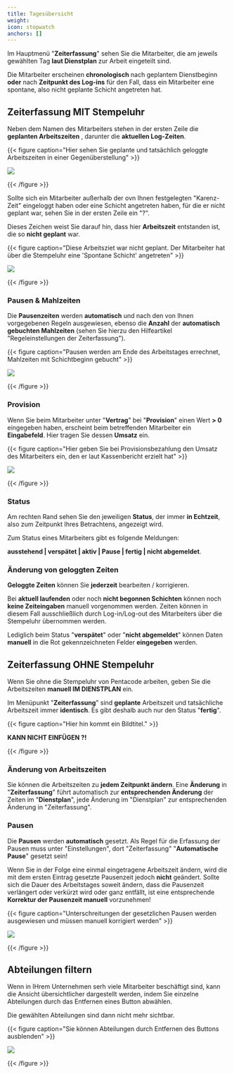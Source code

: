 ```yaml
---
title: Tagesübersicht
weight:
icon: stopwatch
anchors: []
---
```


Im Hauptmenü "**Zeiterfassung**" sehen Sie die Mitarbeiter, die am jeweils gewählten Tag **laut Dienstplan** zur Arbeit eingeteilt sind.

Die Mitarbeiter erscheinen **chronologisch** nach geplantem Dienstbeginn **oder** nach **Zeitpunkt des Log-ins** für den Fall, dass ein Mitarbeiter eine spontane, also nicht geplante Schicht angetreten hat.

## Zeiterfassung MIT Stempeluhr

Neben dem Namen des Mitarbeiters stehen in der ersten Zeile die **geplanten Arbeitszeiten** , darunter die **aktuellen Log-Zeiten**.

{{< figure caption="Hier sehen Sie geplante  und tatsächlich geloggte Arbeitszeiten in einer Gegenüberstellung" >}}

![](/uploads/log-in.png)

{{< /figure >}}

Sollte sich ein Mitarbeiter außerhalb der ovn Ihnen festgelegten "Karenz-Zeit" eingeloggt haben oder eine Schicht angetreten haben, für die er nicht geplant war, sehen Sie in der ersten Zeile ein "?".

Dieses Zeichen weist Sie darauf hin, dass hier **Arbeitszeit** entstanden ist, die so **nicht geplant** war.

{{< figure caption="Diese Arbeitsziet war nicht geplant. Der Mitarbeiter hat über die Stempeluhr eine 'Spontane Schicht' angetreten" >}}

![](/uploads/spontane-schicht.png)

{{< /figure >}}

### Pausen & Mahlzeiten

Die **Pausenzeiten** werden **automatisch** und nach den von Ihnen vorgegebenen Regeln ausgewiesen, ebenso die **Anzahl** der **automatisch gebuchten Mahlzeiten** (sehen Sie hierzu den Hilfeartikel "Regeleinstellungen der Zeiterfassung").

{{< figure caption="Pausen werden am Ende des Arbeitstages errechnet, Mahlzeiten mit Schichtbeginn gebucht" >}}

![](/uploads/pausen-mahlzeiten.png)

{{< /figure >}}

### Provision

Wenn Sie beim Mitarbeiter unter "**Vertrag**" bei "**Provision**" einen Wert **> 0** eingegeben haben, erscheint beim betreffenden Mitarbeiter ein **Eingabefeld**. Hier tragen Sie dessen **Umsatz** ein.

{{< figure caption="Hier geben Sie bei Provisionsbezahlung den Umsatz des Mitarbeiters ein, den er laut Kassenbericht erzielt hat" >}}

![](/uploads/provision.png)

{{< /figure >}}

### Status

Am rechten Rand sehen Sie den jeweiligen **Status**, der immer **in Echtzeit**, also zum Zeitpunkt Ihres Betrachtens, angezeigt wird.

Zum Status eines Mitarbeiters gibt es folgende Meldungen:

**ausstehend | verspätet | aktiv | Pause | fertig | nicht abgemeldet**.

### Änderung von geloggten Zeiten

**Geloggte Zeiten** können Sie **jederzeit** bearbeiten / korrigieren.

Bei **aktuell laufenden** oder noch **nicht begonnen Schichten** können noch **keine Zeiteingaben** manuell vorgenommen werden. Zeiten können in diesem Fall ausschließlich durch Log-in/Log-out des Mitarbeiters über die Stempeluhr übernommen werden.

Lediglich beim Status "**verspätet**" oder "**nicht abgemeldet**" können Daten **manuell** in die Rot gekennzeichneten Felder **eingegeben** werden.

## Zeiterfassung OHNE Stempeluhr

Wenn Sie ohne die Stempeluhr von Pentacode arbeiten, geben Sie die Arbeitszeiten **manuell IM DIENSTPLAN** ein.

Im Menüpunkt "**Zeiterfassung**" sind **geplante** Arbeitszeit und tatsächliche Arbeitszeit immer **identisch**. Es gibt deshalb auch nur den Status "**fertig**".

{{< figure caption="Hier hin kommt ein Bildtitel." >}}

**KANN NICHT EINFÜGEN ?!**

{{< /figure >}}

### Änderung von Arbeitszeiten

Sie können die Arbeitszeiten zu **jedem Zeitpunkt ändern**. Eine **Änderung** in "**Zeiterfassung**" führt automatisch zur **entsprechenden Änderung** der Zeiten im "**Dienstplan**", jede Änderung im "Dienstplan" zur entsprechenden Änderung in "Zeiterfassung".

### Pausen

Die **Pausen** werden **automatisch** gesetzt. Als Regel für die Erfassung der Pausen muss unter "Einstellungen", dort "Zeiterfassung" "**Automatische Pause**" gesetzt sein!

Wenn Sie in der Folge eine einmal eingetragene Arbeitszeit ändern, wird die mit dem ersten Eintrag gesetzte Pausenzeit jedoch **nicht** geändert. Sollte sich die Dauer des Arbeitstages soweit ändern, dass die Pausenzeit verlängert oder verkürzt wird oder ganz entfällt, ist eine entsprechende **Korrektur der Pausenzeit manuell** vorzunehmen!

{{< figure caption="Unterschreitungen der gesetzlichen Pausen werden ausgewiesen und müssen manuell korrigiert werden" >}}

![](/uploads/pausenkorrektur-manuell.png)

{{< /figure >}}

## Abteilungen filtern

Wenn in IHrem Unternehmen serh viele Mitarbeiter beschäftigt sind, kann die Ansicht übersichtlicher dargestellt werden, indem Sie einzelne Abteilungen durch das Entfernen eines Button abwählen.

Die gewählten Abteilungen sind dann nicht mehr sichtbar.

{{< figure caption="Sie können Abteilungen durch Entfernen des Buttons ausblenden" >}}

![](/uploads/abteilungen-abwahlen.png)

{{< /figure >}}
